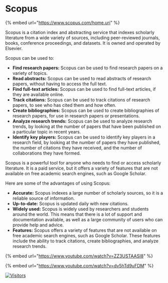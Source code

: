 # Scopus

{% embed url="https://www.scopus.com/home.uri" %}

Scopus is a citation index and abstracting service that indexes scholarly literature from a wide variety of sources, including peer-reviewed journals, books, conference proceedings, and datasets. It is owned and operated by Elsevier.

Scopus can be used to:

* **Find research papers:** Scopus can be used to find research papers on a variety of topics.
* **Read abstracts:** Scopus can be used to read abstracts of research papers, without having to access the full text.
* **Find full-text articles:** Scopus can be used to find full-text articles, if they are available online.
* **Track citations:** Scopus can be used to track citations of research papers, to see who has cited them and how often.
* **Create bibliographies:** Scopus can be used to create bibliographies of research papers, for use in research papers or presentations.
* **Analyze research trends:** Scopus can be used to analyze research trends, by looking at the number of papers that have been published on a particular topic in recent years.
* **Identify key players:** Scopus can be used to identify key players in a research field, by looking at the number of papers they have published, the number of citations they have received, and the number of collaborations they have formed.

Scopus is a powerful tool for anyone who needs to find or access scholarly literature. It is a paid service, but it offers a variety of features that are not available on free academic search engines, such as Google Scholar.

Here are some of the advantages of using Scopus:

* **Accurate:** Scopus indexes a large number of scholarly sources, so it is a reliable source of information.
* **Up-to-date:** Scopus is updated daily with new citations.
* **Widely used:** Scopus is widely used by researchers and students around the world. This means that there is a lot of support and documentation available, as well as a large community of users who can provide help and advice.
* **Features:** Scopus offers a variety of features that are not available on free academic search engines, such as Google Scholar. These features include the ability to track citations, create bibliographies, and analyze research trends.

{% embed url="https://www.youtube.com/watch?v=ZZ3USTAASI8" %}

{% embed url="https://www.youtube.com/watch?v=dv5hTd9uFDM" %}

[![Visitors](https://api.visitorbadge.io/api/visitors?path=https%3A%2F%2Fgithub.com%2Fdrshahizan\&labelColor=%23697689\&countColor=%23555555\&style=plastic)](https://visitorbadge.io/status?path=https%3A%2F%2Fgithub.com%2Fdrshahizan)